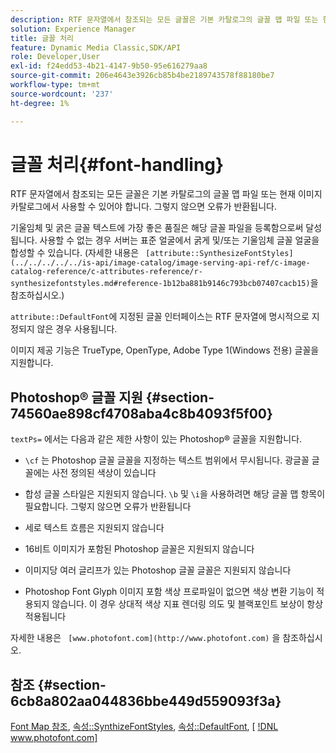 ```yaml
---
description: RTF 문자열에서 참조되는 모든 글꼴은 기본 카탈로그의 글꼴 맵 파일 또는 현재 이미지 카탈로그에서 사용할 수 있어야 합니다. 그렇지 않으면 오류가 반환됩니다.
solution: Experience Manager
title: 글꼴 처리
feature: Dynamic Media Classic,SDK/API
role: Developer,User
exl-id: f24edd53-4b21-4147-9b50-95e616279aa8
source-git-commit: 206e4643e3926cb85b4be2189743578f88180be7
workflow-type: tm+mt
source-wordcount: '237'
ht-degree: 1%

---
```


# 글꼴 처리{#font-handling}

RTF 문자열에서 참조되는 모든 글꼴은 기본 카탈로그의 글꼴 맵 파일 또는 현재 이미지 카탈로그에서 사용할 수 있어야 합니다. 그렇지 않으면 오류가 반환됩니다.

기울임체 및 굵은 글꼴 텍스트에 가장 좋은 품질은 해당 글꼴 파일을 등록함으로써 달성됩니다. 사용할 수 없는 경우 서버는 표준 얼굴에서 굵게 및/또는 기울임체 글꼴 얼굴을 합성할 수 있습니다. (자세한 내용은 ` [attribute::SynthesizeFontStyles](../../../../../is-api/image-catalog/image-serving-api-ref/c-image-catalog-reference/c-attributes-reference/r-synthesizefontstyles.md#reference-1b12ba881b9146c793bcb07407cacb15)`을 참조하십시오.)

`attribute::DefaultFont`에 지정된 글꼴 인터페이스는 RTF 문자열에 명시적으로 지정되지 않은 경우 사용됩니다.

이미지 제공 기능은 TrueType, OpenType, Adobe Type 1(Windows 전용) 글꼴을 지원합니다.

## Photoshop® 글꼴 지원 {#section-74560ae898cf4708aba4c8b4093f5f00}

`textPs=` 에서는 다음과 같은 제한 사항이 있는 Photoshop® 글꼴을 지원합니다.

* `\cf` 는 Photoshop 글꼴 글꼴을 지정하는 텍스트 범위에서 무시됩니다. 광글꼴 글꼴에는 사전 정의된 색상이 있습니다
* 합성 글꼴 스타일은 지원되지 않습니다. `\b` 및 `\i`을 사용하려면 해당 글꼴 맵 항목이 필요합니다. 그렇지 않으면 오류가 반환됩니다

* 세로 텍스트 흐름은 지원되지 않습니다
* 16비트 이미지가 포함된 Photoshop 글꼴은 지원되지 않습니다
* 이미지당 여러 글리프가 있는 Photoshop 글꼴 글꼴은 지원되지 않습니다
* Photoshop Font Glyph 이미지 포함 색상 프로파일이 없으면 색상 변환 기능이 적용되지 않습니다. 이 경우 상대적 색상 지표 렌더링 의도 및 블랙포인트 보상이 항상 적용됩니다

자세한 내용은 ` [www.photofont.com](http://www.photofont.com)` 을 참조하십시오.

## 참조 {#section-6cb8a802aa044836bbe449d559093f3a}

[Font Map 참조](../../../../../is-api/image-catalog/image-serving-api-ref/c-image-catalog-reference/c-font-map-reference/c-font-map-reference.md#concept-f81f319d03c646c5a8ef87b3277dd37d),  [속성::SynthizeFontStyles](../../../../../is-api/image-catalog/image-serving-api-ref/c-image-catalog-reference/c-attributes-reference/r-synthesizefontstyles.md#reference-1b12ba881b9146c793bcb07407cacb15),  [속성::DefaultFont](../../../../../is-api/image-catalog/image-serving-api-ref/c-image-catalog-reference/c-attributes-reference/r-defaultfont.md#reference-48b763ac254545e89a25c76ff7581107),  [ [!DNL www.photofont.com] ](http://www.photofont.com)
